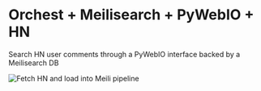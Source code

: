 # Orchest + Meilisearch + PyWebIO + HN

Search HN user comments through a PyWebIO interface backed by a Meilisearch DB

![Fetch HN and load into Meili pipeline](https://pviz.orchest.io/?pipeline=https://github.com/ricklamers/orchest-meilisearch-pywebio-hn/blob/master/load_and_search.orchest)
